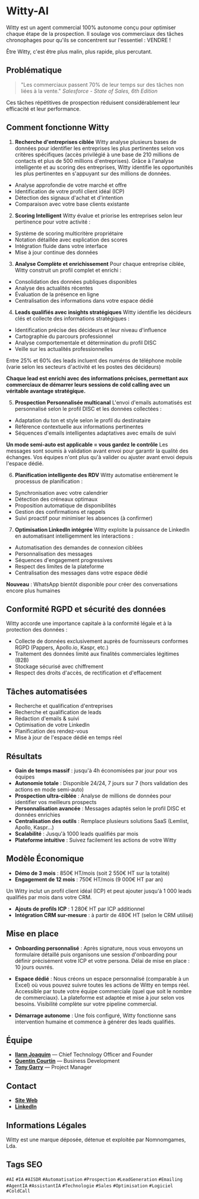 # Witty-AI
Witty est un agent commercial 100% autonome conçu pour optimiser chaque étape de la prospection. Il soulage vos commerciaux des tâches chronophages pour qu'ils se concentrent sur l'essentiel : VENDRE !

Être Witty, c'est être plus malin, plus rapide, plus percutant.



## Problématique

> "Les commerciaux passent 70% de leur temps sur des tâches non liées à la vente."
> *Salesforce - State of Sales, 6th Edition*

Ces tâches répétitives de prospection réduisent considérablement leur efficacité et leur performance.



## Comment fonctionne Witty

1. **Recherche d'entreprises ciblée**
Witty analyse plusieurs bases de données pour identifier les entreprises les plus pertinentes selon vos critères spécifiques (accès privilégié à une base de 210 millions de contacts et plus de 500 millions d'entreprises).
Grâce à l'analyse intelligente et au scoring des entreprises, Witty identifie les opportunités les plus pertinentes en s'appuyant sur des millions de données. 

- Analyse approfondie de votre marché et offre
- Identification de votre profil client idéal (ICP)
- Détection des signaux d'achat et d'intention
- Comparaison avec votre base clients existante


2. **Scoring Intelligent**
Witty évalue et priorise les entreprises selon leur pertinence pour votre activité :

- Système de scoring multicritère propriétaire
- Notation détaillée avec explication des scores
- Intégration fluide dans votre interface
- Mise à jour continue des données


3. **Analyse Complète et enrichissement**
Pour chaque entreprise ciblée, Witty construit un profil complet et enrichi :

- Consolidation des données publiques disponibles
- Analyse des actualités récentes
- Évaluation de la présence en ligne
- Centralisation des informations dans votre espace dédié


4. **Leads qualifiés avec insights stratégiques**
Witty identifie les décideurs clés et collecte des informations stratégiques :

- Identification précise des décideurs et leur niveau d'influence
- Cartographie du parcours professionnel
- Analyse comportementale et détermination du profil DISC
- Veille sur les actualités professionnelles

Entre 25% et 60% des leads incluent des numéros de téléphone mobile (varie selon les secteurs d'activité et les postes des décideurs)

**Chaque lead est enrichi avec des informations précises, permettant aux commerciaux de démarrer leurs sessions de cold calling avec un véritable avantage stratégique.**


5. **Prospection Personnalisée multicanal**
L'envoi d'emails automatisés est personnalisé selon le profil DISC et les données collectées :

- Adaptation du ton et style selon le profil du destinataire
- Référence contextuelle aux informations pertinentes
- Séquences d'emails intelligentes adaptatives avec emails de suivi

**Un mode semi-auto est applicable = vous gardez le contrôle**
Les messages sont soumis à validation avant envoi pour garantir la qualité des échanges. Vos équipes n'ont plus qu'à valider ou ajuster avant envoi depuis l'espace dédié.


6. **Planification intelligente des RDV**
Witty automatise entièrement le processus de planification :

- Synchronisation avec votre calendrier
- Détection des créneaux optimaux
- Proposition automatique de disponibilités
- Gestion des confirmations et rappels
- Suivi proactif pour minimiser les absences (à confirmer)


7. **Optimisation LinkedIn intégrée**
Witty exploite la puissance de LinkedIn en automatisant intelligemment les interactions :

- Automatisation des demandes de connexion ciblées
- Personnalisation des messages
- Séquences d'engagement progressives
- Respect des limites de la plateforme
- Centralisation des messages dans votre espace dédié

**Nouveau** : WhatsApp bientôt disponible pour créer des conversations encore plus humaines



## Conformité RGPD et sécurité des données

Witty accorde une importance capitale à la conformité légale et à la protection des données :

- Collecte de données exclusivement auprès de fournisseurs conformes RGPD (Pappers, Apollo.io, Kaspr, etc.)
- Traitement des données limité aux finalités commerciales légitimes (B2B)
- Stockage sécurisé avec chiffrement
- Respect des droits d'accès, de rectification et d'effacement



## Tâches automatisées

- Recherche et qualification d'entreprises
- Recherche et qualification de leads
- Rédaction d'emails & suivi
- Optimisation de votre LinkedIn
- Planification des rendez-vous
- Mise à jour de l'espace dédié en temps réel



## Résultats

- **Gain de temps massif** : jusqu'à 4h économisées par jour pour vos équipes
- **Autonomie totale** : Disponible 24/24, 7 jours sur 7 (hors validation des actions en mode semi-auto)
- **Prospection ultra-ciblée** : Analyse de millions de données pour identifier vos meilleurs prospects
- **Personnalisation avancée** : Messages adaptés selon le profil DISC et données enrichies
- **Centralisation des outils** : Remplace plusieurs solutions SaaS (Lemlist, Apollo, Kaspr...)
- **Scalabilité** : Jusqu'à 1000 leads qualifiés par mois
- **Plateforme intuitive** : Suivez facilement les actions de votre Witty



## Modèle Économique

- **Démo de 3 mois** : 850€ HT/mois (soit 2 550€ HT sur la totalité)
- **Engagement de 12 mois** : 750€ HT/mois (9 000€ HT par an)

Un Witty inclut un profil client idéal (ICP) et peut ajouter jusqu'à 1 000 leads qualifiés par mois dans votre CRM.

- **Ajouts de profils ICP** : 1 280€ HT par ICP additionnel
- **Intégration CRM sur-mesure** : à partir de 480€ HT (selon le CRM utilisé)



## Mise en place

- **Onboarding personnalisé** : Après signature, nous vous envoyons un formulaire détaillé puis organisons une session d'onboarding pour définir précisément votre ICP et votre persona. Délai de mise en place : 10 jours ouvrés.

- **Espace dédié** : Nous créons un espace personnalisé (comparable à un Excel) où vous pouvez suivre toutes les actions de Witty en temps réel. Accessible par toute votre équipe commerciale (quel que soit le nombre de commerciaux). La plateforme est adaptée et mise à jour selon vos besoins. Visibilité complète sur votre pipeline commercial.

- **Démarrage autonome** : Une fois configuré, Witty fonctionne sans intervention humaine et commence à générer des leads qualifiés.



## Équipe

- **[Ilann Joaquim](https://github.com/ilannjoaquim)** — Chief Technology Officer and Founder
- **[Quentin Courtin](https://github.com/q-klug)** — Business Development
- **[Tony Garry](https://github.com/riganito)** — Project Manager



## Contact

- **[Site Web](https://becomewitty.ai/fr/)**
- **[LinkedIn](https://linkedin.com/company/become-witty)**



## Informations Légales

Witty est une marque déposée, détenue et exploitée par Nomnomgames, Lda.



## Tags SEO

`#AI` `#IA` `#AISDR` `#Automatisation` `#Prospection` `#LeadGeneration` `#Emailing` `#AgentIA` `#AssistantIA` `#Technologie` `#Sales` `#Optimisation` `#Logiciel` `#ColdCall`
